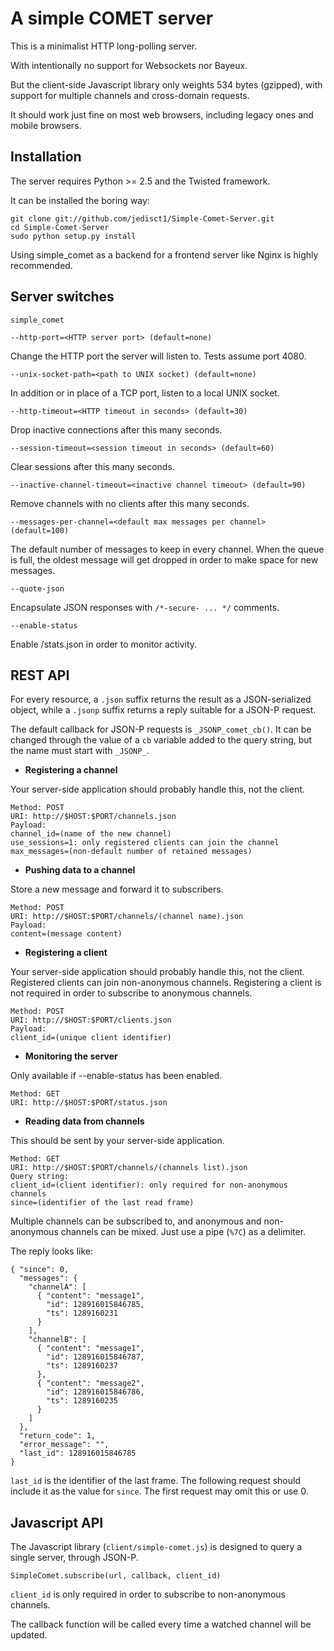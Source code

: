 A simple COMET server
=====================

This is a minimalist HTTP long-polling server.

With intentionally no support for Websockets nor Bayeux.

But the client-side Javascript library only weights 534 bytes (gzipped), with
support for multiple channels and cross-domain requests.

It should work just fine on most web browsers, including legacy ones and
mobile browsers.


Installation
------------

The server requires Python >= 2.5 and the Twisted framework.

It can be installed the boring way:

    git clone git://github.com/jedisct1/Simple-Comet-Server.git
    cd Simple-Comet-Server
    sudo python setup.py install    
    
Using simple_comet as a backend for a frontend server like Nginx is
highly recommended.
    

Server switches
---------------

`simple_comet`
    
    --http-port=<HTTP server port> (default=none)

Change the HTTP port the server will listen to. Tests assume port 4080.

    --unix-socket-path=<path to UNIX socket) (default=none)
    
In addition or in place of a TCP port, listen to a local UNIX socket.    

    --http-timeout=<HTTP timeout in seconds> (default=30)

Drop inactive connections after this many seconds.

    --session-timeout=<session timeout in seconds> (default=60)

Clear sessions after this many seconds.

    --inactive-channel-timeout=<inactive channel timeout> (default=90)

Remove channels with no clients after this many seconds.

    --messages-per-channel=<default max messages per channel> (default=100)
    
The default number of messages to keep in every channel. When the
queue is full, the oldest message will get dropped in order to make
space for new messages.
    
    --quote-json

Encapsulate JSON responses with `/*-secure- ... */` comments.

    --enable-status

Enable /stats.json in order to monitor activity.


REST API
--------

For every resource, a `.json` suffix returns the result as a
JSON-serialized object, while a `.jsonp` suffix returns a reply
suitable for a JSON-P request.

The default callback for JSON-P requests is `_JSONP_comet_cb()`.
It can be changed through the value of a `cb` variable added to the
query string, but the name must start with `_JSONP_`.


* **Registering a channel**

Your server-side application should probably handle this, not the
client.

    Method: POST
    URI: http://$HOST:$PORT/channels.json
    Payload:
    channel_id=(name of the new channel)
    use_sessions=1: only registered clients can join the channel
    max_messages=(non-default number of retained messages)
    
  
* **Pushing data to a channel**

Store a new message and forward it to subscribers.

    Method: POST
    URI: http://$HOST:$PORT/channels/(channel name).json
    Payload:
    content=(message content)


* **Registering a client**

Your server-side application should probably handle this, not the
client.
Registered clients can join non-anonymous channels.
Registering a client is not required in order to subscribe to
anonymous channels.

    Method: POST
    URI: http://$HOST:$PORT/clients.json
    Payload:
    client_id=(unique client identifier)


* **Monitoring the server**

Only available if --enable-status has been enabled.

    Method: GET
    URI: http://$HOST:$PORT/status.json


* **Reading data from channels**

This should be sent by your server-side application.

    Method: GET
    URI: http://$HOST:$PORT/channels/(channels list).json
    Query string:
    client_id=(client identifier): only required for non-anonymous channels
    since=(identifier of the last read frame)
   
Multiple channels can be subscribed to, and anonymous and non-anonymous
channels can be mixed. Just use a pipe (`%7C`) as a delimiter.

The reply looks like:

    { "since": 0,
      "messages": {
        "channelA": [
          { "content": "message1",
            "id": 128916015846785,
            "ts": 1289160231
          }
        ],
        "channelB": [
          { "content": "message1",
            "id": 128916015846787,
            "ts": 1289160237
          },
          { "content": "message2",
            "id": 128916015846786,
            "ts": 1289160235
          }
        ]        
      },
      "return_code": 1,
      "error_message": "",
      "last_id": 128916015846785
    }

`last_id` is the identifier of the last frame. The following request
should include it as the value for `since`.
The first request may omit this or use 0.


Javascript API
--------------

The Javascript library (`client/simple-comet.js`) is designed to query a single server, through JSON-P.

    SimpleComet.subscribe(url, callback, client_id)
    
`client_id` is only required in order to subscribe to non-anonymous
channels.

The callback function will be called every time a watched channel will
be updated.

